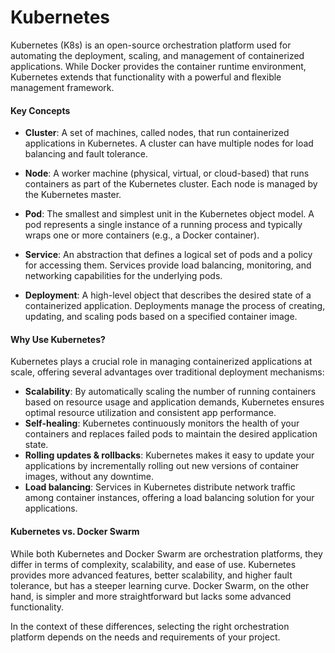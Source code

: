 # Kubernetes

Kubernetes (K8s) is an open-source orchestration platform used for automating the deployment, scaling, and management of containerized applications. While Docker provides the container runtime environment, Kubernetes extends that functionality with a powerful and flexible management framework.

#### Key Concepts

- **Cluster**: A set of machines, called nodes, that run containerized applications in Kubernetes. A cluster can have multiple nodes for load balancing and fault tolerance.

- **Node**: A worker machine (physical, virtual, or cloud-based) that runs containers as part of the Kubernetes cluster. Each node is managed by the Kubernetes master.

- **Pod**: The smallest and simplest unit in the Kubernetes object model. A pod represents a single instance of a running process and typically wraps one or more containers (e.g., a Docker container).

- **Service**: An abstraction that defines a logical set of pods and a policy for accessing them. Services provide load balancing, monitoring, and networking capabilities for the underlying pods.

- **Deployment**: A high-level object that describes the desired state of a containerized application. Deployments manage the process of creating, updating, and scaling pods based on a specified container image.

#### Why Use Kubernetes?

Kubernetes plays a crucial role in managing containerized applications at scale, offering several advantages over traditional deployment mechanisms:

- **Scalability**: By automatically scaling the number of running containers based on resource usage and application demands, Kubernetes ensures optimal resource utilization and consistent app performance.
- **Self-healing**: Kubernetes continuously monitors the health of your containers and replaces failed pods to maintain the desired application state.
- **Rolling updates & rollbacks**: Kubernetes makes it easy to update your applications by incrementally rolling out new versions of container images, without any downtime.
- **Load balancing**: Services in Kubernetes distribute network traffic among container instances, offering a load balancing solution for your applications.

#### Kubernetes vs. Docker Swarm

While both Kubernetes and Docker Swarm are orchestration platforms, they differ in terms of complexity, scalability, and ease of use. Kubernetes provides more advanced features, better scalability, and higher fault tolerance, but has a steeper learning curve. Docker Swarm, on the other hand, is simpler and more straightforward but lacks some advanced functionality.

In the context of these differences, selecting the right orchestration platform depends on the needs and requirements of your project.